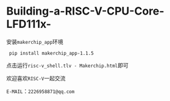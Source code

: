 # Building-a-RISC-V-CPU-Core-LFD111x-

安装`makerchip_app`环境

```shell
 pip install makerchip_app-1.1.5
```

点击运行`risc-v_shell.tlv - Makerchip.html`即可

欢迎喜欢`RISC-V`一起交流 

`E-MAIL`：`2226958871@qq.com`

